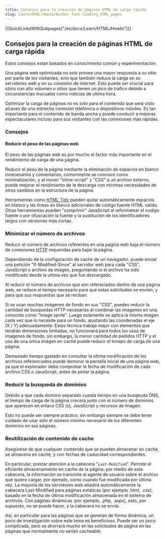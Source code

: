 ```yaml
---
title: Consejos para la creación de páginas HTML de carga rápida
slug: Learn/HTML/Howto/Author_fast-loading_HTML_pages
---
```


{{QuickLinksWithSubpages("/es/docs/Learn/HTML/Howto")}}

## Consejos para la creación de páginas HTML de carga rápida

Estos consejos estan basados en conocimiento común y experimentación.

Una página web optimizada no solo provee una mayor respuesta a su sitio por parte de los visitantes, sino que también reduce la carga en su servidores web y en su conexión de internet. Esto puede ser crucial para sitios con alto volumen o sitios que tienen un pico de trafico debido a circunstancias inucuales como noticias de ultima hora.

Optimizar la carga de páginas no es solo para el contenido que será visto atraves de una estrecha conexión telefónica o dispositivos móviles. Es tan importante para el contenido de banda ancha y puede conducir a mejoras espectaculares incluso para sus visitantes con las conexiones más rápidas.

### Consejos

#### Reducir el peso de las páginas web

El peso de las páginas web es por mucho el factor más importante en el rendimiento de carga de una página.

Reducir el peso de la página mediante la eliminación de espacios en blanco innecesarios y comentarios, comunmente se coonoce como minimalización, y al mover "inline-script" y "CSS" a un archivo externo, puede mejorar el rendimiento de la descarga con minimas necesidades de otros cambios en la estructura de la página.

Herramientas como [HTML Tidy](http://tidy.sourceforge.net/) pueden quitar automáticamente espacios en blanco y las líneas en blanco adicionales de código fuente HTML valido. Otras herramientas pueden "comprimir" JavaScript al reformatear el codigo fuente o por ofuscación la fuente y la sustitución de los identificadores largos con versiones mas cortas.

### Minimizar el número de archivos

Reducir el número de archivos referentes en una pagina web baja el número de conexiones [HTTP](/es/docs/Web/HTTP) requeridas para bajar la página.

Dependiendo de la configuración de cache de un navegador, puede enviar una petición "If-Modified-Since" al servidor web para cada "CSS", JavaScript o archivo de imágen, preguntando si el archivo ha sido modificado desde la ultima vez que fué descargado.

Al reducir el número de archivos que son refereciados dentro de una página web, se reduce el tiempo necesario para que estas solicitudes se envíen, y para que sus respuestas que se reciban.

Si se usan muchas imágenes de fondo en sus "CSS", puedes reducir la cantidad de busquedas HTTP necesarias al combinar las imagenes en una, conocido como "image sprite". Luego solamente se aplica la misma imagen cada vez que lo necesite para un fondo, ajustando las coordenadas el eje (X / Y) adecuadamente. Estas técnica trabaja mejor con elementos que tendrán dimensiones limitadas, no funcionará para todos los usos de imagenes de fondo, sin embargo, la menor cantidad de pedidos HTTP y el uso de una única imágen en caché puede reducir el timepo de carga de una página.

Demasiado tiempo gastado en consultar la ultima modificación de los archivos referenciados puede demorar la pantalla inicial de una página web, ya que el explorador debe comprobar la fecha de modificación de cada archivo CSS o JavaScript, antes de pintar la página.

### Reducir la busqueda de dominios

Debido a que cada dominio separado cuesta tiempo en una busqeuda DNS, el tiempo de carga de la página crecerá junto con el número de dominios que aparecen en enlace CSS (s), JavaScript y recursos de imagen.

Esto no puede ser siempre práctico; sin embargo siempre se debe tener cuidado de usar sólo el número mínimo necesario de los diferentes dominios en sus páginas.

### Reutilización de contenido de cache

Asegúrese de que cualquier contenido que se pueden almacenar en caché, se almacena en caché, y con fechas de caducidad correspondientes.

En particular, prestar atención a la cabecera "`Last-Modified`". Permite el eficiente almacenamiento en cache de la página; por medio de esta cabecera, la información se transmite al agente de usuario sobre el archivo que quiere cargar, por ejemplo, como cuando fue modificada por última vez. La mayoría de los servidores web añadirá automáticamente la cabecera Last-Modified para páginas estáticas (por ejemplo .html, .css), basado en la fecha de última modificación almacenada en el sistema de archivos. Con páginas dinámicas (por ejemplo, .php, .aspx), esto, por supuesto, no se puede hacer, y la cabecera no se envía.

Así, en particular para las páginas que se generan de forma dinámica, un poco de investigación sobre este tema es beneficioso. Puede ser un poco complicada, pero se ahorrará mucho en las solicitudes de página en las páginas que normalmente no serían cacheable.
